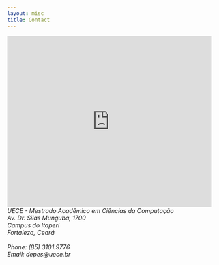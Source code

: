 ```yaml
---
layout: misc
title: Contact
---
```


<iframe class="pull-right" src="https://www.google.com/maps/embed?pb=!1m14!1m8!1m3!1d15924.442669098451!2d-38.5525112!3d-3.7860875!3m2!1i1024!2i768!4f13.1!3m3!1m2!1s0x0%3A0x435522e281ee9632!2sUniversidade+Estadual+do+Cear%C3%A1%2C+Campus+do+Itaperi%2C+Fortaleza!5e0!3m2!1spt-BR!2sbr!4v1487517189715" width="480" height="400" frameborder="0" style="border:0" allowfullscreen></iframe>

<address>
	UECE - Mestrado Acadêmico em Ciências da Computação<br>
	Av. Dr. Silas Munguba, 1700<br>
	Campus do Itaperi<br>  
	Fortaleza, Ceará<br>
	<br>
	Phone: (85) 3101.9776<br>
	Email: 	depes<span style="display:none">obfuscate</span>@uece.br<br>
	<br>
</address>
